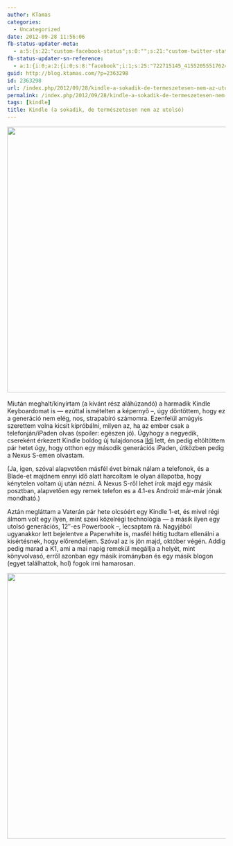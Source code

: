 ```yaml
---
author: KTamas
categories:
  - Uncategorized
date: 2012-09-28 11:56:06
fb-status-updater-meta:
  - a:5:{s:22:"custom-facebook-status";s:0:"";s:21:"custom-twitter-status";s:0:"";s:7:"fb-push";s:1:"1";s:7:"tw-push";s:0:"";s:4:"push";s:1:"1";}
fb-status-updater-sn-reference:
  - a:1:{i:0;a:2:{i:0;s:8:"facebook";i:1;s:25:"722715145_415520555176242";}}
guid: http://blog.ktamas.com/?p=2363298
id: 2363298
url: /index.php/2012/09/28/kindle-a-sokadik-de-termeszetesen-nem-az-utolso/
permalink: /index.php/2012/09/28/kindle-a-sokadik-de-termeszetesen-nem-az-utolso/
tags: [kindle]
title: Kindle (a sokadik, de természetesen nem az utolsó)
---
```


[<img class="aligncenter size-full wp-image-2363299" title="brokenkindle" src="/wp-content/uploads/2012/09/c48439c4e51311e1a4dd1231380fde52_7.jpg" alt="" width="612" height="612" srcset="/wp-content/uploads/2012/09/c48439c4e51311e1a4dd1231380fde52_7.jpg 612w, /wp-content/uploads/2012/09/c48439c4e51311e1a4dd1231380fde52_7-150x150.jpg 150w, /wp-content/uploads/2012/09/c48439c4e51311e1a4dd1231380fde52_7-300x300.jpg 300w" sizes="(max-width: 612px) 100vw, 612px" />](/wp-content/uploads/2012/09/c48439c4e51311e1a4dd1231380fde52_7.jpg)

Miután meghalt/kinyírtam (a kívánt rész aláhúzandó) a harmadik Kindle Keyboardomat is &#8212; ezúttal ismételten a képernyő &#8211;, úgy döntöttem, hogy ez a generáció nem elég, nos, strapabíró számomra. Ezenfelül amúgyis szerettem volna kicsit kipróbálni, milyen az, ha az ember csak a telefonján/iPaden olvas (spoiler: egészen jó). Úgyhogy a negyedik, csereként érkezett Kindle boldog új tulajdonosa [Ildi](http://moderatelyawesome.freeblog.hu) lett, én pedig eltöltöttem pár hetet úgy, hogy otthon egy második generációs iPaden, útközben pedig a Nexus S-emen olvastam.

(Ja, igen, szóval alapvetően másfél évet bírnak nálam a telefonok, és a Blade-et majdnem ennyi idő alatt harcoltam le olyan állapotba, hogy kénytelen voltam új után nézni. A Nexus S-ről lehet írok majd egy másik posztban, alapvetően egy remek telefon es a 4.1-es Android már-már jónak mondható.)

Aztán megláttam a Vaterán pár hete olcsóért egy Kindle 1-et, és mivel régi álmom volt egy ilyen, mint szexi közelrégi technológia &#8212; a másik ilyen egy utolsó generációs, 12&#8243;-es Powerbook &#8211;, lecsaptam rá. Nagyjából ugyanakkor lett bejelentve a Paperwhite is, masfél hétig tudtam ellenálni a kisértésnek, hogy előrendeljem. Szóval az is jön majd, október végén. Addig pedig marad a K1, ami a mai napig remekül megállja a helyét, mint könyvolvasó, erről azonban egy másik irományban és egy másik blogon (egyet találhattok, hol) fogok írni hamarosan.

[<img class="aligncenter size-full wp-image-2363300" title="kindle1" src="/wp-content/uploads/2012/09/5c0775ee00b811e283c1123138105975_7.jpg" alt="" width="612" height="612" srcset="/wp-content/uploads/2012/09/5c0775ee00b811e283c1123138105975_7.jpg 612w, /wp-content/uploads/2012/09/5c0775ee00b811e283c1123138105975_7-150x150.jpg 150w, /wp-content/uploads/2012/09/5c0775ee00b811e283c1123138105975_7-300x300.jpg 300w" sizes="(max-width: 612px) 100vw, 612px" />](/wp-content/uploads/2012/09/5c0775ee00b811e283c1123138105975_7.jpg)
